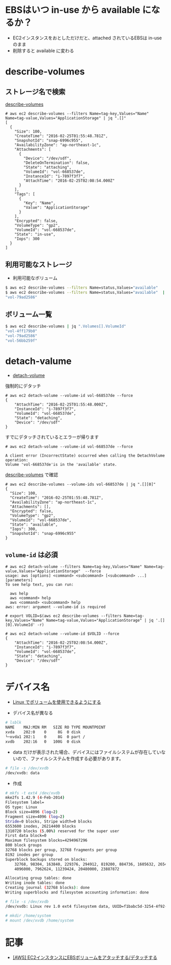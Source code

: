 #  EBSはいつ in-use から available になるか？

- EC2インスタンスをおとしただけだと、attached されているEBSは in-use のまま
- 削除すると available に変わる


#  describe-volumes

## ストレージ名で検索

[describe-volumes](http://docs.aws.amazon.com/cli/latest/reference/ec2/describe-volumes.html)

~~~
# aws ec2 describe-volumes --filters Name=tag-key,Values="Name" Name=tag-value,Values="ApplicationStorage" | jq ".[]"
[
  {
    "Size": 100,
    "CreateTime": "2016-02-25T01:55:48.781Z",
    "SnapshotId": "snap-6996c955",
    "AvailabilityZone": "ap-northeast-1c",
    "Attachments": [
      {
        "Device": "/dev/sdf",
        "DeleteOnTermination": false,
        "State": "attaching",
        "VolumeId": "vol-668537de",
        "InstanceId": "i-7897f3f7",
        "AttachTime": "2016-02-25T02:08:54.000Z"
      }
    ],
    "Tags": [
      {
        "Key": "Name",
        "Value": "ApplicationStorage"
      }
    ],
    "Encrypted": false,
    "VolumeType": "gp2",
    "VolumeId": "vol-668537de",
    "State": "in-use",
    "Iops": 300
  }
]
~~~

## 利用可能なストレージ

- 利用可能なボリューム

~~~bash
$ aws ec2 describe-volumes --filters Name=status,Values="available"
$ aws ec2 describe-volumes --filters Name=status,Values="available"  | jq ".Volumes[].VolumeId"
"vol-79ad2586"
~~~


## ボリューム一覧

~~~bash
$ aws ec2 describe-volumes | jq ".Volumes[].VolumeId"
"vol-4ff179b0"
"vol-79ad2586"
"vol-56bb259f"
~~~



# detach-valume

- [detach-volume](http://docs.aws.amazon.com/cli/latest/reference/ec2/detach-volume.html)

強制的にデタッチ

~~~
# aws ec2 detach-volume --volume-id vol-668537de --force
{
    "AttachTime": "2016-02-25T01:55:48.000Z",
    "InstanceId": "i-7897f3f7",
    "VolumeId": "vol-668537de",
    "State": "detaching",
    "Device": "/dev/sdf"
}
~~~

すでにデタッチされているとエラーが帰ります

~~~
# aws ec2 detach-volume --volume-id vol-668537de --force

A client error (IncorrectState) occurred when calling the DetachVolume operation:
Volume 'vol-668537de'is in the 'available' state.
~~~

[describe-volumes](http://docs.aws.amazon.com/cli/latest/reference/ec2/describe-volumes.html) で確認

~~~
# aws ec2 describe-volumes --volume-ids vol-668537de | jq ".[][0]"
{
  "Size": 100,
  "CreateTime": "2016-02-25T01:55:48.781Z",
  "AvailabilityZone": "ap-northeast-1c",
  "Attachments": [],
  "Encrypted": false,
  "VolumeType": "gp2",
  "VolumeId": "vol-668537de",
  "State": "available",
  "Iops": 300,
  "SnapshotId": "snap-6996c955"
}
~~~

## `volume-id` は必須

~~~
# aws ec2 detach-volume --filters Name=tag-key,Values="Name" Name=tag-value,Values="ApplicationStorage"  --force
usage: aws [options] <command> <subcommand> [<subcommand> ...] [parameters]
To see help text, you can run:

  aws help
  aws <command> help
  aws <command> <subcommand> help
aws: error: argument --volume-id is required
~~~

~~~
# export VOLID=$(aws ec2 describe-volumes --filters Name=tag-key,Values="Name" Name=tag-value,Values="ApplicationStorage" | jq '.[][0].VolumeId' -r)

# aws ec2 detach-volume --volume-id $VOLID --force
{
    "AttachTime": "2016-02-25T02:08:54.000Z",
    "InstanceId": "i-7897f3f7",
    "VolumeId": "vol-668537de",
    "State": "detaching",
    "Device": "/dev/sdf"
}
~~~

# デバイス名

- [Linux でボリュームを使用できるようにする](http://docs.aws.amazon.com/ja_jp/AWSEC2/latest/UserGuide/ebs-using-volumes.html)

- デバイス名が異なる

~~~bash
# lsblk
NAME    MAJ:MIN RM   SIZE RO TYPE MOUNTPOINT
xvda    202:0    0     8G  0 disk
└─xvda1 202:1    0     8G  0 part /
xvdb    202:16   0   100G  0 disk
~~~

- data だけが表示された場合、デバイスにはファイルシステムが存在していないので、ファイルシステムを作成する必要があります。

~~~bash
# file -s /dev/xvdb
/dev/xvdb: data
~~~

- 作成

~~~bash
# mkfs -t ext4 /dev/xvdb
mke2fs 1.42.9 (4-Feb-2014)
Filesystem label=
OS type: Linux
Block size=4096 (log=2)
Fragment size=4096 (log=2)
Stride=0 blocks, Stripe width=0 blocks
6553600 inodes, 26214400 blocks
1310720 blocks (5.00%) reserved for the super user
First data block=0
Maximum filesystem blocks=4294967296
800 block groups
32768 blocks per group, 32768 fragments per group
8192 inodes per group
Superblock backups stored on blocks:
	32768, 98304, 163840, 229376, 294912, 819200, 884736, 1605632, 2654208,
	4096000, 7962624, 11239424, 20480000, 23887872

Allocating group tables: done                            
Writing inode tables: done                            
Creating journal (32768 blocks): done
Writing superblocks and filesystem accounting information: done   
~~~

~~~bash
# file -s /dev/xvdb
/dev/xvdb: Linux rev 1.0 ext4 filesystem data, UUID=f1babc5d-3254-4f92-ba4c-381c3a748c2b (extents) (large files) (huge files)
~~~

~~~bash
# mkdir /home/system
# mount /dev/xvdb /home/system
~~~




# 記事

- [[AWS] EC2インスタンスにEBSボリュームをアタッチする/デタッチする](http://qiita.com/white_aspara25/items/270c7253e5fe58bd5d86)
